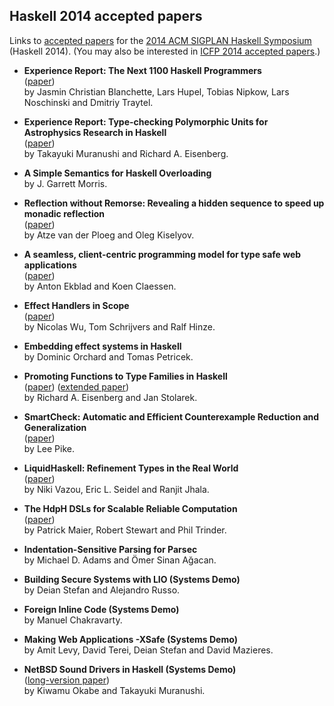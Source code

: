 ## Haskell 2014 accepted papers

Links to [accepted papers][haskell2014-accepted] for the [2014 ACM SIGPLAN Haskell Symposium][haskell2014] (Haskell 2014).  (You may also be interested in [ICFP 2014 accepted papers][icfp2014-accepted].)

[haskell2014]: http://www.haskell.org/haskell-symposium/2014/
[haskell2014-accepted]: http://www.haskell.org/haskell-symposium/2014/accepted.html
[icfp2014-accepted]: https://github.com/yallop/icfp2014-papers

* **Experience Report: The Next 1100 Haskell Programmers**  
  ([paper](http://www21.in.tum.de/~traytel/papers/haskell14-teaching/teaching.pdf))  
  by Jasmin Christian Blanchette, Lars Hupel, Tobias Nipkow, Lars Noschinski and Dmitriy Traytel.

* **Experience Report: Type-checking Polymorphic Units for Astrophysics Research in Haskell**  
  ([paper](http://www.cis.upenn.edu/~eir/papers/2014/units/units.pdf))  
  by Takayuki Muranushi and Richard A. Eisenberg. 

* **A Simple Semantics for Haskell Overloading**  
  by J. Garrett Morris.

* **Reflection without Remorse: Revealing a hidden sequence to speed up monadic reflection**  
  ([paper](http://homepages.cwi.nl/~ploeg/papers/zseq.pdf))  
  by Atze van der Ploeg and Oleg Kiselyov. 

* **A seamless, client-centric programming model for type safe web applications**  
  ([paper](http://haste-lang.org/haskell14.pdf))  
  by Anton Ekblad and Koen Claessen.

* **Effect Handlers in Scope**  
  ([paper](http://www.cs.ox.ac.uk/people/nicolas.wu/papers/Scope.pdf))  
  by Nicolas Wu, Tom Schrijvers and Ralf Hinze.

* **Embedding effect systems in Haskell**  
  by Dominic Orchard and Tomas Petricek.

* **Promoting Functions to Type Families in Haskell**  
  ([paper](http://www.cis.upenn.edu/~eir/papers/2014/promotion/promotion.pdf)) ([extended paper](http://www.cis.upenn.edu/~eir/papers/2014/promotion/promotion-ext.pdf))  
  by Richard A. Eisenberg and Jan Stolarek.

* **SmartCheck: Automatic and Efficient Counterexample Reduction and Generalization**  
  ([paper](https://github.com/leepike/SmartCheck/raw/master/paper/paper.pdf))  
  by Lee Pike.

* **LiquidHaskell: Refinement Types in the Real World**  
  ([paper](http://goto.ucsd.edu/~nvazou/real_world_liquid.pdf))  
  by Niki Vazou, Eric L. Seidel and Ranjit Jhala.

* **The HdpH DSLs for Scalable Reliable Computation**  
  ([paper](http://www.macs.hw.ac.uk/~rs46/papers/haskell2014/HdpH_DSLs-haskell14.pdf))  
  by Patrick Maier, Robert Stewart and Phil Trinder.

* **Indentation-Sensitive Parsing for Parsec**  
  by Michael D. Adams and Ömer Sinan Ağacan.

* **Building Secure Systems with LIO (Systems Demo)**  
  by Deian Stefan and Alejandro Russo.

* **Foreign Inline Code (Systems Demo)**  
  by Manuel Chakravarty.

* **Making Web Applications -XSafe (Systems Demo)**  
  by Amit Levy, David Terei, Deian Stefan and David Mazieres.

* **NetBSD Sound Drivers in Haskell (Systems Demo)**  
  ([long-version paper](http://metasepi.org/doc/metasepi-icfp2014.pdf))  
  by Kiwamu Okabe and Takayuki Muranushi.
